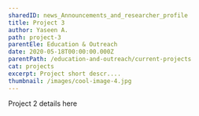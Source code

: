 ```yaml
---
sharedID: news_Announcements_and_researcher_profile
title: Project 3
author: Yaseen A.
path: project-3
parentEle: Education & Outreach
date: 2020-05-18T00:00:00.000Z
parentPath: /education-and-outreach/current-projects
cat: projects
excerpt: Project short descr....
thumbnail: /images/cool-image-4.jpg
---
```


Project 2 details here
